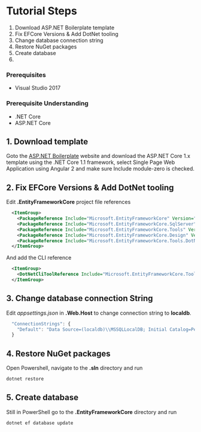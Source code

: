 # Tutorial Steps
1. Download ASP\.NET Boilerplate template
2. Fix EFCore Versions & Add DotNet tooling
3. Change database connection string
4. Restore NuGet packages
5. Create database
6. 

### Prerequisites
* Visual Studio 2017
### Prerequisite Understanding
* .NET Core
* ASP\.NET Core

## 1. Download template
Goto the [ASP.NET Boilerplate](https://www.aspnetboilerplate.com) website and download the ASP\.NET Core 1.x template using the .NET Core 1.1 framework, select Single Page Web Application using Angular 2 and make sure Include module-zero is checked.

## 2. Fix EFCore Versions & Add DotNet tooling
Edit __.EntityFrameworkCore__ project file references
```xml
  <ItemGroup>
    <PackageReference Include="Microsoft.EntityFrameworkCore" Version="1.1.2" />
    <PackageReference Include="Microsoft.EntityFrameworkCore.SqlServer" Version="1.1.2" />
    <PackageReference Include="Microsoft.EntityFrameworkCore.Tools" Version="1.1.1" />
    <PackageReference Include="Microsoft.EntityFrameworkCore.Design" Version="1.1.2" />
    <PackageReference Include="Microsoft.EntityFrameworkCore.Tools.DotNet" Version="1.0.1" />
  </ItemGroup>
```
And add the CLI reference
```xml
  <ItemGroup>
    <DotNetCliToolReference Include="Microsoft.EntityFrameworkCore.Tools.DotNet" Version="1.0.1" />
  </ItemGroup>
```

## 3. Change database connection String
Edit _appsettings.json_ in __.Web.Host__ to change connection string to __localdb__.
```javascript
  "ConnectionStrings": {
    "Default": "Data Source=(localdb)\\MSSQLLocalDB; Initial Catalog=PeopleProject;"
  }
```

## 4. Restore NuGet packages
Open Powershell, navigate to the __.sln__ directory and run
```powershell
dotnet restore
```

## 5. Create database
Still in PowerShell go to the __.EntityFrameworkCore__ directory and run
```powershell
dotnet ef database update
```
